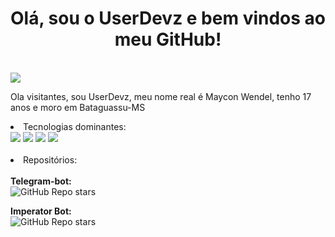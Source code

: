 <h1 text align='center'>Olá, sou o UserDevz e bem vindos ao meu GitHub!</h1>
</br>

<img src='https://c.tenor.com/QnF7KI5w2OkAAAAM/nimu-nashe.gif'>

<p>Ola visitantes, sou UserDevz, meu nome real é Maycon Wendel, tenho 17 anos e moro em Bataguassu-MS</p>

<li> Tecnologias dominantes:</br>
  <img src='https://img.shields.io/badge/%20-%20Python-green'>
  <img src='https://img.shields.io/badge/%20-%20C-green'>
  <img src='https://img.shields.io/badge/%20-%20C++-green'>
  <img src='https://img.shields.io/badge/%20-%20Shell Script-green'>
</br></br>

<li> Repositórios:</br></br>
  <b>Telegram-bot:</b></br>
  <img alt="GitHub Repo stars" src="https://img.shields.io/github/stars/UserDevz/Telegram-bot?style=plastic">

  <b>Imperator Bot:</b></br>
  <img alt="GitHub Repo stars" src="https://img.shields.io/github/stars/UserDevz/Imperator?style=plastic">
